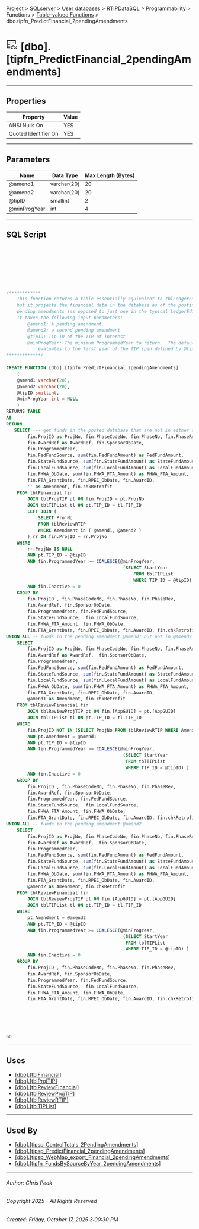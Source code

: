 #### 

[Project](../../../../../../index.md) > [SQLserver](../../../../../index.md) > [User databases](../../../../index.md) > [RTIPDataSQL](../../../index.md) > Programmability > Functions > [Table-valued Functions](Table-valued_Functions.md) > dbo.tipfn_PredictFinancial_2pendingAmendments

# ![Table-valued Functions](../../../../../../Images/Function_Table32.png) [dbo].[tipfn_PredictFinancial_2pendingAmendments]

---

## <a name="#properties"></a>Properties

| Property | Value |
|---|---|
| ANSI Nulls On | YES |
| Quoted Identifier On | YES |


---

## <a name="#parameters"></a>Parameters

| Name | Data Type | Max Length (Bytes) |
|---|---|---|
| @amend1 | varchar(20) | 20 |
| @amend2 | varchar(20) | 20 |
| @tipID | smallint | 2 |
| @minProgYear | int | 4 |


---

## <a name="#sqlscript"></a>SQL Script

```sql







/************
    This function returns a table essentially equivalent to tblLedgerEdit,
    but it projects the financial data in the database as of the posting of two
    pending amendments (as opposed to just one in the typical LedgerEdit scenario).
    It takes the following input parameters:
        @amend1: A pending amendment
        @amend2: a second pending amendment
        @tipID: Tip ID of the TIP of interest
        @minProgYear: The minimum ProgrammedYear to return.  The default
            evaluates to the first year of the TIP span defined by @tipID.
*************/

CREATE FUNCTION [dbo].[tipfn_PredictFinancial_2pendingAmendments]
    (
    @amend1 varchar(20),
    @amend2 varchar(20),
    @tipID smallint, 
    @minProgYear int = NULL
    )
RETURNS TABLE
AS
RETURN
   SELECT --- get funds in the posted database that are not in either amendment @amend1 or @amend2:
        fin.ProjID as ProjNo, fin.PhaseCodeNo, fin.PhaseNo, fin.PhaseRev,
        fin.AwardRef as AwardRef, fin.SponsorObDate,
        fin.ProgrammedYear,
        fin.FedFundSource, sum(fin.FedFundAmount) as FedFundAmount,
        fin.StateFundSource, sum(fin.StateFundAmount) as StateFundAmount,
        fin.LocalFundSource, sum(fin.LocalFundAmount) as LocalFundAmount,
        fin.FHWA_ObDate, sum(fin.FHWA_FTA_Amount) as FHWA_FTA_Amount,
        fin.FTA_GrantDate, fin.RPEC_ObDate, fin.AwardID,
        '' as Amendment, fin.chkRetrofit
    FROM tblFinancial fin
        JOIN tblProjTIP pt ON fin.ProjID = pt.ProjNo
        JOIN tblTIPList tl ON pt.TIP_ID = tl.TIP_ID
        LEFT JOIN (
            SELECT ProjNo
            FROM tblReviewRTIP 
            WHERE Amendment in ( @amend1, @amend2 )
        ) rr ON fin.ProjID = rr.ProjNo
    WHERE
        rr.ProjNo IS NULL
        AND pt.TIP_ID = @tipID
        AND fin.ProgrammedYear >= COALESCE(@minProgYear, 
                                            (SELECT StartYear 
                                                FROM tblTIPList 
                                                WHERE TIP_ID = @tipID) )
        AND fin.Inactive = 0
    GROUP BY
        fin.ProjID , fin.PhaseCodeNo, fin.PhaseNo, fin.PhaseRev,
        fin.AwardRef, fin.SponsorObDate,
        fin.ProgrammedYear, fin.FedFundSource, 
        fin.StateFundSource,  fin.LocalFundSource, 
        fin.FHWA_FTA_Amount, fin.FHWA_ObDate,
        fin.FTA_GrantDate, fin.RPEC_ObDate, fin.AwardID, fin.chkRetrofit
UNION ALL -- funds in the pending amendment @amend1 but not in @amend2
    SELECT
        fin.ProjID as ProjNo, fin.PhaseCodeNo, fin.PhaseNo, fin.PhaseRev,
        fin.AwardRef as AwardRef,  fin.SponsorObDate,
        fin.ProgrammedYear,
        fin.FedFundSource, sum(fin.FedFundAmount) as FedFundAmount,
        fin.StateFundSource, sum(fin.StateFundAmount) as StateFundAmount,
        fin.LocalFundSource, sum(fin.LocalFundAmount) as LocalFundAmount,
        fin.FHWA_ObDate, sum(fin.FHWA_FTA_Amount) as FHWA_FTA_Amount,
        fin.FTA_GrantDate, fin.RPEC_ObDate, fin.AwardID, 
        @amend1 as Amendment, fin.chkRetrofit
    FROM tblReviewFinancial fin
        JOIN tblReviewProjTIP pt ON fin.[AppGUID] = pt.[AppGUID]
        JOIN tblTIPList tl ON pt.TIP_ID = tl.TIP_ID
    WHERE
        fin.ProjID NOT IN (SELECT ProjNo FROM tblReviewRTIP WHERE Amendment IN (@amend2))
        AND pt.Amendment = @amend1
        AND pt.TIP_ID = @tipID
        AND fin.ProgrammedYear >= COALESCE(@minProgYear, 
                                            (SELECT StartYear 
                                             FROM tblTIPList 
                                             WHERE TIP_ID = @tipID) )
        AND fin.Inactive = 0
    GROUP BY
        fin.ProjID , fin.PhaseCodeNo, fin.PhaseNo, fin.PhaseRev,
        fin.AwardRef, fin.SponsorObDate,
        fin.ProgrammedYear, fin.FedFundSource, 
        fin.StateFundSource,  fin.LocalFundSource, 
        fin.FHWA_FTA_Amount, fin.FHWA_ObDate,
        fin.FTA_GrantDate, fin.RPEC_ObDate, fin.AwardID, fin.chkRetrofit
UNION ALL -- funds in the pending amendment @amend2
    SELECT
        fin.ProjID as ProjNo, fin.PhaseCodeNo, fin.PhaseNo, fin.PhaseRev,
        fin.AwardRef as AwardRef,  fin.SponsorObDate,
        fin.ProgrammedYear,
        fin.FedFundSource, sum(fin.FedFundAmount) as FedFundAmount,
        fin.StateFundSource, sum(fin.StateFundAmount) as StateFundAmount,
        fin.LocalFundSource, sum(fin.LocalFundAmount) as LocalFundAmount,
        fin.FHWA_ObDate, sum(fin.FHWA_FTA_Amount) as FHWA_FTA_Amount,
        fin.FTA_GrantDate, fin.RPEC_ObDate, fin.AwardID, 
        @amend2 as Amendment, fin.chkRetrofit
    FROM tblReviewFinancial fin
        JOIN tblReviewProjTIP pt ON fin.[AppGUID] = pt.[AppGUID]
        JOIN tblTIPList tl ON pt.TIP_ID = tl.TIP_ID
    WHERE
        pt.Amendment = @amend2
        AND pt.TIP_ID = @tipID
        AND fin.ProgrammedYear >= COALESCE(@minProgYear, 
                                            (SELECT StartYear 
                                             FROM tblTIPList 
                                             WHERE TIP_ID = @tipID) )
        AND fin.Inactive = 0
    GROUP BY
        fin.ProjID , fin.PhaseCodeNo, fin.PhaseNo, fin.PhaseRev,
        fin.AwardRef, fin.SponsorObDate,
        fin.ProgrammedYear, fin.FedFundSource, 
        fin.StateFundSource,  fin.LocalFundSource, 
        fin.FHWA_FTA_Amount, fin.FHWA_ObDate,
        fin.FTA_GrantDate, fin.RPEC_ObDate, fin.AwardID, fin.chkRetrofit





GO

```


---

## <a name="#uses"></a>Uses

* [[dbo].[tblFinancial]](../../../Tables/dbo_tblFinancial.md)
* [[dbo].[tblProjTIP]](../../../Tables/dbo_tblProjTIP.md)
* [[dbo].[tblReviewFinancial]](../../../Tables/dbo_tblReviewFinancial.md)
* [[dbo].[tblReviewProjTIP]](../../../Tables/dbo_tblReviewProjTIP.md)
* [[dbo].[tblReviewRTIP]](../../../Tables/dbo_tblReviewRTIP.md)
* [[dbo].[tblTIPList]](../../../Tables/dbo_tblTIPList.md)


---

## <a name="#usedby"></a>Used By

* [[dbo].[tipsp_ControlTotals_2PendingAmendments]](../../Stored_Procedures/dbo_tipsp_ControlTotals_2PendingAmendments.md)
* [[dbo].[tipsp_PredictFinancial_2pendingAmendments]](../../Stored_Procedures/dbo_tipsp_PredictFinancial_2pendingAmendments.md)
* [[dbo].[tipsp_WebMap_export_Financial_2pendingAmendments]](../../Stored_Procedures/dbo_tipsp_WebMap_export_Financial_2pendingAmendments.md)
* [[dbo].[tipfn_FundsBySourceByYear_2pendingAmendments]](dbo_tipfn_FundsBySourceByYear_2pendingAmendments.md)


---

###### Author:  Chris Peak

###### Copyright 2025 - All Rights Reserved

###### Created: Friday, October 17, 2025 3:00:30 PM


